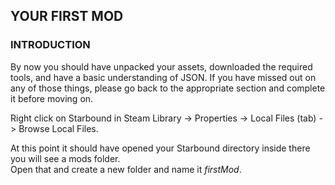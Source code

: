 ## YOUR FIRST MOD
### INTRODUCTION
By now you should have unpacked your assets, downloaded the required tools, and have a basic understanding of JSON. If you have missed out on any of those things, please go back to the appropriate section and complete it before moving on.  

Right click on Starbound in Steam Library -> Properties -> Local Files (tab) -> Browse Local Files.  

At this point it should have opened your Starbound directory inside there you will see a mods folder.  
Open that and create a new folder and name it *firstMod*.  

